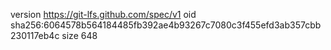 version https://git-lfs.github.com/spec/v1
oid sha256:6064578b564184485fb392ae4b93267c7080c3f455efd3ab357cbb230117eb4c
size 648
